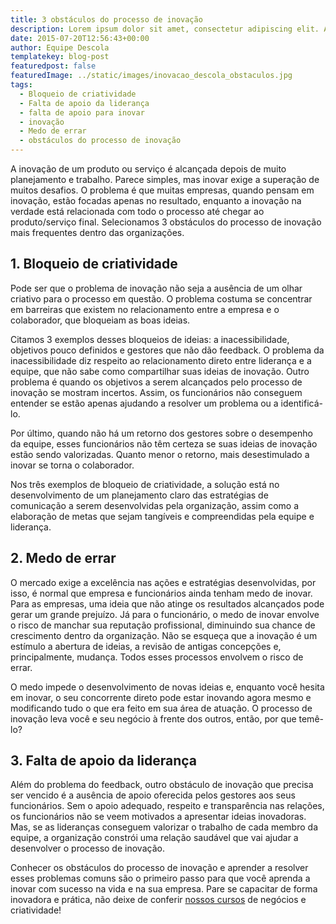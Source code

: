 ```yaml
---
title: 3 obstáculos do processo de inovação
description: Lorem ipsum dolor sit amet, consectetur adipiscing elit. Aliquam sem purus, fringilla ut dui id, viverra molestie augue. Nam in vulputate nulla. Vivamus pretium molestie leo eu semper. Sed vestibulum hendrerit odio, porta scelerisque urna dignissim in.
date: 2015-07-20T12:56:43+00:00
author: Equipe Descola
templatekey: blog-post
featuredpost: false
featuredImage: ../static/images/inovacao_descola_obstaculos.jpg
tags:
  - Bloqueio de criatividade
  - Falta de apoio da liderança
  - falta de apoio para inovar
  - inovação
  - Medo de errar
  - obstáculos do processo de inovação
---
```


A inovação de um produto ou serviço é alcançada depois de muito planejamento e trabalho. Parece simples, mas inovar exige a superação de muitos desafios. O problema é que muitas empresas, quando pensam em inovação, estão focadas apenas no resultado, enquanto a inovação na verdade está relacionada com todo o processo até chegar ao produto/serviço final. Selecionamos 3 obstáculos do processo de inovação mais frequentes dentro das organizações.

## **1. Bloqueio de criatividade**

Pode ser que o problema de inovação não seja a ausência de um olhar criativo para o processo em questão. O problema costuma se concentrar em barreiras que existem no relacionamento entre a empresa e o colaborador, que bloqueiam as boas ideias.

Citamos 3 exemplos desses bloqueios de ideias: a inacessibilidade, objetivos pouco definidos e gestores que não dão feedback. O problema da inacessibilidade diz respeito ao relacionamento direto entre liderança e a equipe, que não sabe como compartilhar suas ideias de inovação. Outro problema é quando os objetivos a serem alcançados pelo processo de inovação se mostram incertos. Assim, os funcionários não conseguem entender se estão apenas ajudando a resolver um problema ou a identificá-lo.

Por último, quando não há um retorno dos gestores sobre o desempenho da equipe, esses funcionários não têm certeza se suas ideias de inovação estão sendo valorizadas. Quanto menor o retorno, mais desestimulado a inovar se torna o colaborador.

Nos três exemplos de bloqueio de criatividade, a solução está no desenvolvimento de um planejamento claro das estratégias de comunicação a serem desenvolvidas pela organização, assim como a elaboração de metas que sejam tangíveis e compreendidas pela equipe e liderança.

## **2. Medo de errar**

O mercado exige a excelência nas ações e estratégias desenvolvidas, por isso, é normal que empresa e funcionários ainda tenham medo de inovar. Para as empresas, uma ideia que não atinge os resultados alcançados pode gerar um grande prejuízo. Já para o funcionário, o medo de inovar envolve o risco de manchar sua reputação profissional, diminuindo sua chance de crescimento dentro da organização. Não se esqueça que a inovação é um estímulo a abertura de ideias, a revisão de antigas concepções e, principalmente, mudança. Todos esses processos envolvem o risco de errar.

O medo impede o desenvolvimento de novas ideias e, enquanto você hesita em inovar, o seu concorrente direto pode estar inovando agora mesmo e modificando tudo o que era feito em sua área de atuação. O processo de inovação leva você e seu negócio à frente dos outros, então, por que temê-lo?

## **3. Falta de apoio da liderança**

Além do problema do feedback, outro obstáculo de inovação que precisa ser vencido é a ausência de apoio oferecida pelos gestores aos seus funcionários. Sem o apoio adequado, respeito e transparência nas relações, os funcionários não se veem motivados a apresentar ideias inovadoras. Mas, se as lideranças conseguem valorizar o trabalho de cada membro da equipe, a organização constrói uma relação saudável que vai ajudar a desenvolver o processo de inovação.

Conhecer os obstáculos do processo de inovação e aprender a resolver esses problemas comuns são o primeiro passo para que você aprenda a inovar com sucesso na vida e na sua empresa. Pare se capacitar de forma inovadora e prática, não deixe de conferir [nossos cursos](http://descola.org/cursos) de negócios e criatividade!
